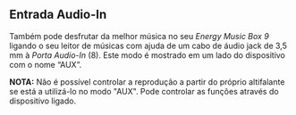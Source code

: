 ## Entrada Audio-In

Também pode desfrutar da melhor música no seu *Energy Music Box 9* ligando o seu leitor de músicas com ajuda de um cabo de áudio jack de 3,5 mm à *Porta Audio-In* (8). Este modo é mostrado em um lado do dispositivo com o nome “AUX”. 

**NOTA:** Não é possível controlar a reprodução a partir do próprio altifalante se está a utilizá-lo no modo "AUX". Pode controlar as funções através do dispositivo ligado.

